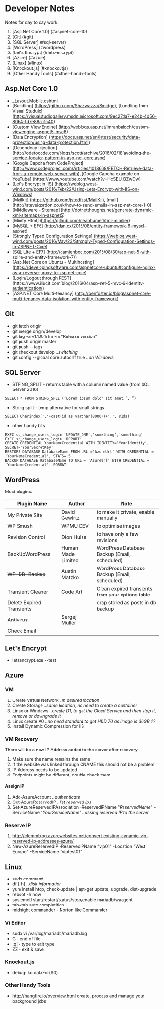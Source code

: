 # Developer Notes
Notes for day to day work.

1. [Asp.Net Core 1.0] (#aspnet-core-10)
2. [Git] (#git)
3. [SQL Server] (#sql-server)
4. [WordPress] (#wordpress)
5. [Let's Encrypt] (#lets-encrypt)
6. [Azure] (#azure)
7. [Linux] (#linux)
8. [Knockout.js] (#knockoutjs)
9. [Other Handy Tools] (#other-handy-tools)
 
## Asp.Net Core 1.0
- _Layout.Mobile.cshtml
- [Bundling] (https://github.com/Shazwazza/Smidge), [bundling from Visual Studuio] (https://visualstudiogallery.msdn.microsoft.com/9ec27da7-e24b-4d56-8064-fd7e88ac1c40)
- [Custom View Engine] (http://weblogs.asp.net/imranbaloch/custom-viewengine-aspnet5-mvc6)
- [Data Encryption] (https://docs.asp.net/en/latest/security/data-protection/using-data-protection.html)
- [Dependecy Injection] (http://odetocode.com/blogs/scott/archive/2016/02/18/avoiding-the-service-locator-pattern-in-asp-net-core.aspx)
- [Google Capcha from CodeProject] (http://www.codeproject.com/Articles/1018668/FETCH-Retrieve-data-from-a-remote-web-server-with), [Google Capcha example on YouTube] (https://www.youtube.com/watch?v=HcSEU_BZwDw)
- [Let's Encrypt in IIS] (https://weblog.west-wind.com/posts/2016/Feb/22/Using-Lets-Encrypt-with-IIS-on-Windows)
- [Mailkit] (https://github.com/jstedfast/MailKit), [mail] (http://stevejgordon.co.uk/how-to-send-emails-in-asp-net-core-1-0)
- [Middleware - Sitemap] (http://dotnetthoughts.net/generate-dynamic-xml-sitemaps-in-aspnet5)
- [Minify Html] (https://github.com/deanhume/html-minifier)
- [MySQL + EF6] (http://dan.cx/2015/08/entity-framework-6-mysql-aspnet)
- [Strongly Typed Configuration Settings] (https://weblog.west-wind.com/posts/2016/May/23/Strongly-Typed-Configuration-Settings-in-ASPNET-Core)
- [SQL Lite + EF7] (http://damienbod.com/2015/08/30/asp-net-5-with-sqlite-and-entity-framework-7/)
- [Asp.Net Core on Ubuntu - Multihosting] (https://developingsoftware.com/aspnetcore-ubuntu#configure-nginx-as-a-reverse-proxy-to-asp.net-core) 
- [Login/Logout through REST] (https://www.illucit.com/blog/2016/04/asp-net-5-mvc-6-identity-authentication/)
- [ASP.NET Core Multi-tenancy] (http://benfoster.io/blog/aspnet-core-multi-tenancy-data-isolation-with-entity-framework)

## Git
- git fetch origin
- git merge origin/develop
- git tag -a v1.1.0.4rtm -m "Release version"
- git push origin master
- git push --tags
- git checkout develop *..switching*
- git config --global core.autocrlf true *..on Windows*

## SQL Server
- STRING_SPLIT - returns table with a column named value (from SQL Server 2016)
```plsql
SELECT * FROM STRING_SPLIT(‘Lorem ipsum dolor sit amet.’, ”)
```
- String split - temp alternative for small strings
```plsql
SELECT Charindex(','+cast(id as varchar(8000))+',', @Ids)
```
- other handy bits
```plsql
EXEC sp_change_users_login 'UPDATE_ONE','something','something'
EXEC sp_change_users_login 'REPORT'
CREATE CREDENTIAL YourNameCredential WITH IDENTITY='YourIdentity', SECRET='YourSecretKey'
RESTORE DATABASE DatabaseName FROM URL ='AzureUrl' WITH CREDENTIAL = 'YourNameCredential', STATS= 5
BACKUP DATABASE DatabaseName TO URL = 'AzureUrl' WITH CREDENTIAL = 'YourNameCredential', FORMAT
```

## WordPress
Must plugins.

Plugin Name | Author | Note
---|---|---
My Private Site | David Gewirtz | to make it private, enable manually
WP Smush | WPMU DEV | to optimise images
Revision Control | Dion Hulse | to have only a few revisions
BackUpWordPress | Human Made Limited | WordPress Database Backup (Email, scheduled)
~~WP-DB-Backup~~ | Austin Matzko | WordPress Database Backup  (Email, scheduled)
Transient Cleaner | Code Art | Clean expired transients from your options table
Delete Expired Transients || crap stored as posts in db backup
Antivirus | Sergej Muller |
Check Email | |

## Let's Encrypt
- letsencrypt.exe --test

## Azure 
### VM
1. Create Virtual Network *..in desired location* 
2. Create Storage *..same location, no need to create a container*
3. Linux or Windows *..create D1, to get the Cloud Service and then stop it, remove or downgrade it*
4. Linux create A0 *..no need standard to get HDD 70 as image is 30GB ??*
5. Install Dynamic Compression for IIS
 
### VM Recovery
There will be a new IP Address added to the server after recovery.

1. Make sure the name remains the same
2. If the website was linked through CNAME this should not be a problem
3. IP Address needs to be updated
4. Endpoints might be different, double check them

#### Assign IP

1. Add-AzureAccount *..authenticate*
2. Get-AzureReservedIP *..list reserved ips*
3. Set-AzureReservedIPAssociation -ReservedIPName "*ReservedName*" -ServiceName "*YourServiceName*" *..assing reserved IP to the server*


### Reserve IP 
1. http://clemmblog.azurewebsites.net/convert-existing-dynamic-vip-reserved-ip-addresses-azure/
2. New-AzureReservedIP -ReservedIPName "vip01" -Location "West Europe" -ServiceName "viptest01"


## Linux
- sudo command
- df [-h] *..disk information*
- yum install htop, check-update | apt-get update, upgrade, dist-upgrade
- reboot -h now
- systemctl start/restart/status/stop/enable mariadb/waagent
- tab+tab auto completition
- midnight commander - Norton like Commander

### Vi Editor
 - sudo vi /var/log/mariadb/mariadb.log 
 - G - end of file
 - :q! - type to exit type
 - ZZ - exit & save

### Knockout.js
- debug: ko.dataFor($0)

### Other Handy Tools
- http://hangfire.io/overview.html create, process and manage your background jobs


